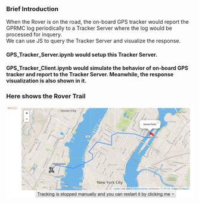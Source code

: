 ### Brief Introduction
When the Rover is on the road, the on-board GPS tracker would report the GPRMC log periodically to a Tracker Server where the log would be processed for inquery. <br> 
We can use JS to query the Tracker Server and visualize the response. 
#### GPS_Tracker_Server.ipynb would setup this Tracker Server.
#### GPS_Tracker_Client.ipynb would simulate the behavior of on-board GPS tracker and report to the Tracker Server. Meanwhile, the response visualization is also shown in it. 

### Here shows the Rover Trail
![alt text](https://raw.githubusercontent.com/xg590/IoT/master/GPS_Tracking_System/output2.png "Logo Title Text 1")
